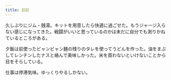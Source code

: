 ```yaml
---
title: 日記
---
```


久しぶりにジム・銭湯。キットを用意したら快適に過ごせた。もうジャージ入らない感じになってきた。戦闘がいいと思っているのかは未だに自分でも測りかねているところがある。

夕飯は前使ったビャンビャン麺の残りのタレを使ってうどんを作った。油をまぶしてレンチンしたナスと絡んで美味しかった。米を買わないといけないことから目をそらしている。

仕事は停滞気味。ゆっくりやるしかない。